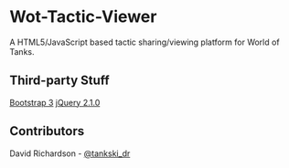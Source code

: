 # Wot-Tactic-Viewer

A HTML5/JavaScript based tactic sharing/viewing platform for World of Tanks.

## Third-party Stuff

[Bootstrap 3](http://getbootstrap.com/)
[jQuery 2.1.0](http://jquery.com/)

## Contributors

David Richardson - [@tankski_dr](https://twitter.com/tankski_dr)